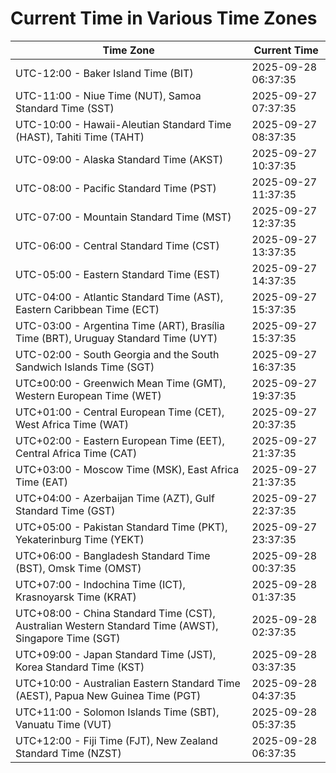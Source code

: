 # Current Time in Various Time Zones

| Time Zone | Current Time |
|-----------|--------------|
| UTC-12:00 - Baker Island Time (BIT) | 2025-09-28 06:37:35 |
| UTC-11:00 - Niue Time (NUT), Samoa Standard Time (SST) | 2025-09-27 07:37:35 |
| UTC-10:00 - Hawaii-Aleutian Standard Time (HAST), Tahiti Time (TAHT) | 2025-09-27 08:37:35 |
| UTC-09:00 - Alaska Standard Time (AKST) | 2025-09-27 10:37:35 |
| UTC-08:00 - Pacific Standard Time (PST) | 2025-09-27 11:37:35 |
| UTC-07:00 - Mountain Standard Time (MST) | 2025-09-27 12:37:35 |
| UTC-06:00 - Central Standard Time (CST) | 2025-09-27 13:37:35 |
| UTC-05:00 - Eastern Standard Time (EST) | 2025-09-27 14:37:35 |
| UTC-04:00 - Atlantic Standard Time (AST), Eastern Caribbean Time (ECT) | 2025-09-27 15:37:35 |
| UTC-03:00 - Argentina Time (ART), Brasília Time (BRT), Uruguay Standard Time (UYT) | 2025-09-27 15:37:35 |
| UTC-02:00 - South Georgia and the South Sandwich Islands Time (SGT) | 2025-09-27 16:37:35 |
| UTC±00:00 - Greenwich Mean Time (GMT), Western European Time (WET) | 2025-09-27 19:37:35 |
| UTC+01:00 - Central European Time (CET), West Africa Time (WAT) | 2025-09-27 20:37:35 |
| UTC+02:00 - Eastern European Time (EET), Central Africa Time (CAT) | 2025-09-27 21:37:35 |
| UTC+03:00 - Moscow Time (MSK), East Africa Time (EAT) | 2025-09-27 21:37:35 |
| UTC+04:00 - Azerbaijan Time (AZT), Gulf Standard Time (GST) | 2025-09-27 22:37:35 |
| UTC+05:00 - Pakistan Standard Time (PKT), Yekaterinburg Time (YEKT) | 2025-09-27 23:37:35 |
| UTC+06:00 - Bangladesh Standard Time (BST), Omsk Time (OMST) | 2025-09-28 00:37:35 |
| UTC+07:00 - Indochina Time (ICT), Krasnoyarsk Time (KRAT) | 2025-09-28 01:37:35 |
| UTC+08:00 - China Standard Time (CST), Australian Western Standard Time (AWST), Singapore Time (SGT) | 2025-09-28 02:37:35 |
| UTC+09:00 - Japan Standard Time (JST), Korea Standard Time (KST) | 2025-09-28 03:37:35 |
| UTC+10:00 - Australian Eastern Standard Time (AEST), Papua New Guinea Time (PGT) | 2025-09-28 04:37:35 |
| UTC+11:00 - Solomon Islands Time (SBT), Vanuatu Time (VUT) | 2025-09-28 05:37:35 |
| UTC+12:00 - Fiji Time (FJT), New Zealand Standard Time (NZST) | 2025-09-28 06:37:35 |
